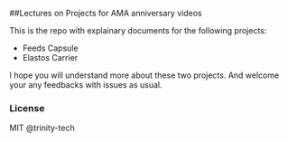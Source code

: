 ##Lectures on Projects for AMA anniversary videos

This is the repo with explainary documents for the following projects:

- Feeds Capsule
- Elastos Carrier

I hope you will understand more about these two projects.  And welcome your any feedbacks with issues as usual.

### License
MIT @trinity-tech

